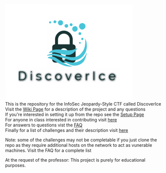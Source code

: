 ![alt text](https://github.com/johahnwu/DiscoverIce/blob/master/CTFd-master/CTFd/static/img/logo.png)  
This is the repository for the InfoSec Jeopardy-Style CTF called DiscoverIce  
Visit the [Wiki Page](https://utischoolctflab.wikispaces.com/CTF+Main) for a description of the project and any questions  
If you're interested in setting it up from the repo see the [Setup Page](https://utischoolctflab.wikispaces.com/CTF+Jeopardy+Setup)  
For anyone in class interested in contributing visit [here](https://utischoolctflab.wikispaces.com/Creating+Challenges)  
For answers to questions vist the [FAQ](https://utischoolctflab.wikispaces.com/FAQ)  
Finally for a list of challenges and their description visit [here](https://utischoolctflab.wikispaces.com/Challenges)  

Note: some of the challenges may not be completable if you just clone the repo as they require additional hosts on the network to act as vunerable machines. Visit the FAQ for a complete list 

At the request of the professor: This project is purely for educational purposes. 
